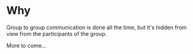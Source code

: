 # Why

Group to group communication is done all the time, but it's hidden from view from the participants of the group.

More to come...